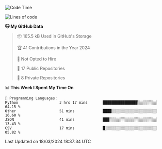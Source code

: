 <!--START_SECTION:waka-->
![Code Time](http://img.shields.io/badge/Code%20Time-870%20hrs%208%20mins-blue)

![Lines of code](https://img.shields.io/badge/From%20Hello%20World%20I%27ve%20Written-207.3%20thousand%20lines%20of%20code-blue)

**🐱 My GitHub Data** 

> 📦 165.5 kB Used in GitHub's Storage 
 > 
> 🏆 41 Contributions in the Year 2024
 > 
> 🚫 Not Opted to Hire
 > 
> 📜 17 Public Repositories 
 > 
> 🔑 8 Private Repositories 
 > 
📊 **This Week I Spent My Time On** 

```text
💬 Programming Languages: 
Python                   3 hrs 17 mins       ████████████████░░░░░░░░░   64.15 % 
Other                    51 mins             ████░░░░░░░░░░░░░░░░░░░░░   16.60 % 
JSON                     41 mins             ███░░░░░░░░░░░░░░░░░░░░░░   13.43 % 
CSV                      17 mins             █░░░░░░░░░░░░░░░░░░░░░░░░   05.82 % 
```


 Last Updated on 18/03/2024 18:37:34 UTC
<!--END_SECTION:waka-->
